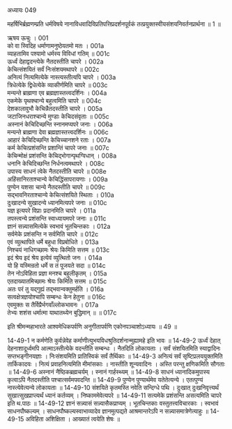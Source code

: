 अध्यायः 049

महर्षिभिर्ब्रह्मणम्प्रति धर्मविषये नानाविधवादिविप्रतिपत्तिप्रदर्शनपूर्वकं तत्प्रयुक्तस्वीयसंशयनिवर्तनप्रार्थना ॥ 1 ॥

ऋषय ऊचुः ।	001  
को वा स्विदिह धर्माणामनुष्ठेयतमो मतः ।	001a  
व्याहतामिव पश्यामो धर्मस्य विविधां गतिम् ॥	001c  
ऊर्ध्वं देहाद्वदन्त्येके नैतदस्तीति चापरे ।	002a  
केचित्संशयितं सर्वं निःसंशयमथापरे ॥	002c  
अनित्यं नित्यमित्येके नास्त्यस्तीत्यपि चापरे ।	003a  
त्रिधेत्येके द्विधेत्येके व्याकीर्णमिति चापरे ॥	003c  
मन्यन्ते ब्राह्मणा एव ब्रह्मज्ञास्तत्त्वदर्शिनः ।	004a  
एकमेके पृथक्चान्ये बहुत्वमिति चापरे ॥	004c  
देशकालावुभौ केचिन्नैतदस्तीति चापरे ।	005a  
जटाजिनधराश्चान्ये मुण्डाः केचिदसंवृताः ॥	005c  
अस्नानं केचिदिच्छन्ति स्नानमप्यपरे जनाः ।	006a  
मन्यन्ते ब्राह्मणा देवा ब्रह्मज्ञास्तत्त्वदर्शिनः ॥	006c  
आहारं केचिदिच्छन्ति केचिच्चानशने रताः ।	007a  
कर्म केचित्प्रशंसन्ति प्रशान्तिं चापरे जनाः ॥	007c  
केचिन्मोक्षं प्रशंसन्ति केचिद्भोगान्पृथग्विधान् ।	008a  
धनानि केचिदिच्छन्ति निर्धनत्वमथापरे ।	008c  
उपास्य साधनं त्वेके नैतदस्तीति चापरे ॥	008e  
अहिंसानिरताश्चान्ये केचिद्धिंसापरायणाः ।	009a  
पुण्येन यशसा चान्ये नैतदस्तीति चापरे ॥	009c  
सद्भावनिरताश्चान्ये केचित्संशयिते स्थिताः ।	010a  
दुःखादन्ये सुखादन्ये ध्यानमित्यपरे जनाः ॥	010c  
यज्ञ इत्यपरे विप्राः प्रदानमिति चापरे ।	011a  
तपस्त्वन्ये प्रशंसन्ति स्वाध्यायमपरे जनाः ॥	011c  
ज्ञानं सन्न्यासमित्येके स्वभावं भूतचिन्तकाः ।	012a  
सर्वमेके प्रशंसन्ति न सर्वमिति चापरे ॥	012c  
एवं व्युत्थापिते धर्मे बहुधा विप्रबोधिते ।	013a  
निश्चयं नाधिगच्छामः श्रेयः किमिति सत्तम ॥	013c  
इदं श्रेय इदं श्रेय इत्येवं व्युत्थितो जनः ।	014a  
यो हि यस्मिन्रतो धर्मे स तं पूजयते सदा ॥	014c  
तेन नोऽविहिता प्रज्ञा मनश्च बहुलीकृतम् ।	015a  
एतदाख्यातमिच्छामः श्रेयः किमिति सत्तम ॥	015c  
अतः परं तु यद्गुह्यं तद्भवान्वक्तुमर्हति ।	016a  
सत्वक्षेत्रज्ञयोश्चापि सम्बन्धः केन हेतुना ॥	016c  
एवमुक्तः स तैर्विप्रैर्भगवाँल्लोकभावनः ।	017a  
तेभ्यः शशंस धर्मात्मा याथातथ्येन बुद्धिमान् ॥ ॥	017c  

इति श्रीमन्महाभारते आश्वमेधिकपर्वणि अनुगीतापर्वणि एकोनपञ्चाशोऽध्यायः ॥ 49 ॥

14-49-1 न कर्मणेति कुर्वन्नेवेह कर्माणीत्युभयविधश्रुतिदर्शनान्मुह्यामहे इति भावः ॥ 14-49-2 ऊर्ध्वं देहात् देहनाशादूर्ध्वमपि आत्माऽस्तीत्येके वदन्तीति सम्बन्धः । नैतदिति लोकायताः । सर्वं संशयितमिति स्याद्वादिनः सप्तभङ्गीनयज्ञाः । निःसंशयमिति प्रातिस्विकं सर्वं तैर्थिकाः ॥ 14-49-3 अनित्यं सर्वं सृष्टिप्रलययुक्तमिति तार्किकादयः । नित्यं प्रवाहनित्यमिति मीमांसकाः । नास्तीति शून्यवादिनः । अस्ति परन्तु क्षणिकमिति सौगताः ॥ 14-49-6 अस्नानं नैष्ठिकब्रह्मचर्यम् । स्नानं गार्हस्थ्यम् ॥ 14-49-8 साधनं ध्यानादिकमुपास्य कृत्वाऽपि नैतदस्तीति पश्चात्सर्वमपवदन्ति ॥ 14-49-9 पुण्येन पुण्यार्थमेव यतेतेत्यन्ये । एतत्पुण्यं नास्त्येवेत्यन्ये लोकायताः ॥ 14-49-10 संशयिते कृतमस्ति नवेति सन्दिग्धे पथि । दुःखात् दुःखनिवृत्त्यर्थं सुखात्सुखप्राप्त्यर्थं ध्यानं कर्तव्यम् । निष्काममेवेत्यपरे ॥ 14-49-11 सत्यमेके प्रशंसन्ति असत्यमिति चापरे इति थ.पाठः ॥ 14-49-12 ज्ञानं सन्न्यासं सन्न्यासैकप्राप्यम् । भूतचिन्तकाः वस्तुतत्त्वविचारकाः । स्वभावं साधनपौष्कल्यम् । साधनपौष्कल्यस्वाभाव्यादेव ज्ञानमुत्पद्यते आश्रमान्तरेऽपि न सन्न्यासमात्रेणेत्याहुः ॥ 14-49-15 अविहिता अशिक्षिता । आख्यातं त्वयेति शेषः ॥ 
